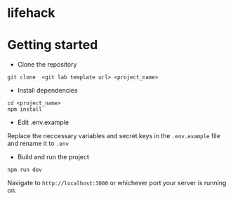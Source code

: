 # lifehack

# Getting started
- Clone the repository
```
git clone  <git lab template url> <project_name>
```
- Install dependencies
```
cd <project_name>
npm install
```

- Edit .env.example

Replace the neccessary variables and secret keys in the `.env.example` file and rename it to `.env`
  
- Build and run the project
```
npm run dev
```

Navigate to `http://localhost:3000` or whichever port your server is running on.
